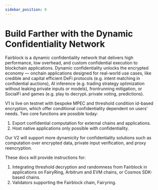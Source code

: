 ```yaml
---
sidebar_position: 0
---
```


# Build Farther with the Dynamic Confidentiality Network

Fairblock is a dynamic confidentiality network that delivers high performance, low overhead, and custom confidential execution to blockchain applications. Dynamic confidentiality unlocks the encrypted economy — onchain applications designed for real-world use cases, like credible and capital efficient DeFi protocols (e.g. intent matching in confidential auctions), AI inference (e.g. trading strategy optimization without leaking private inputs or models), frontrunning mitigation, or SocialFi and games (e.g. play to decrypt، private voting, predictions).

V1 is live on testnet with bespoke MPEC and threshold condition id-based encryption, which offer conditional confidentiality dependent on users’ needs. Two core functions are possible today:

1. Export confidential computation for external chains and applications.
2. Host native applications only possible with confidentiality.

Our V2 will support more dynamicity for confidentiality solutions such as computation over encrypted data, private input verification, and proxy reencryption.

These docs will provide instructions for:

1. Integrating threshold decryption and randomness from Fairblock in applications on FairyRing, Arbitrum and EVM chains, or Cosmos SDK-based chains.
2. Validators supporting the Fairblock chain, Fairyring.
